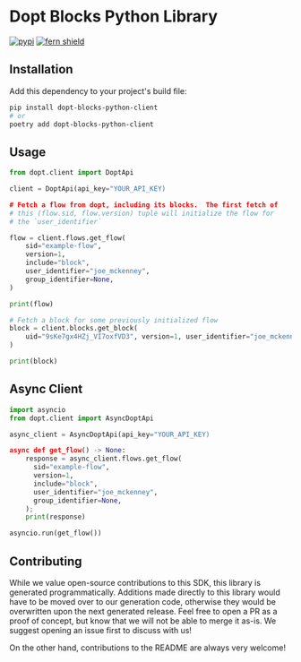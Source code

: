# Dopt Blocks Python Library

[![pypi](https://img.shields.io/pypi/v/dopt-blocks-python-client.svg)](https://pypi.python.org/pypi/dopt-blocks-python-client)
[![fern shield](https://img.shields.io/badge/%F0%9F%8C%BF-SDK%20generated%20by%20Fern-brightgreen)](https://github.com/fern-api/fern)

## Installation

Add this dependency to your project's build file:

```bash
pip install dopt-blocks-python-client
# or
poetry add dopt-blocks-python-client
```

## Usage

```python
from dopt.client import DoptApi

client = DoptApi(api_key="YOUR_API_KEY)

# Fetch a flow from dopt, including its blocks.  The first fetch of
# this (flow.sid, flow.version) tuple will initialize the flow for
# the `user_identifier`

flow = client.flows.get_flow(
    sid="example-flow",
    version=1,
    include="block",
    user_identifier="joe_mckenney",
    group_identifier=None,
)

print(flow)

# Fetch a block for some previously initialized flow
block = client.blocks.get_block(
    uid="9sKe7gx4HZj_VI7oxfVD3", version=1, user_identifier="joe_mckenney"
)

print(block)
```

## Async Client

```python
import asyncio
from dopt.client import AsyncDoptApi

async_client = AsyncDoptApi(api_key="YOUR_API_KEY)

async def get_flow() -> None:
    response = async_client.flows.get_flow(
      sid="example-flow",
      version=1,
      include="block",
      user_identifier="joe_mckenney",
      group_identifier=None,
    );
    print(response)

asyncio.run(get_flow())
```

## Contributing

While we value open-source contributions to this SDK, this library is generated programmatically. Additions made directly to this library would have to be moved over to our generation code, otherwise they would be overwritten upon the next generated release. Feel free to open a PR as a proof of concept, but know that we will not be able to merge it as-is. We suggest opening an issue first to discuss with us!

On the other hand, contributions to the README are always very welcome!
